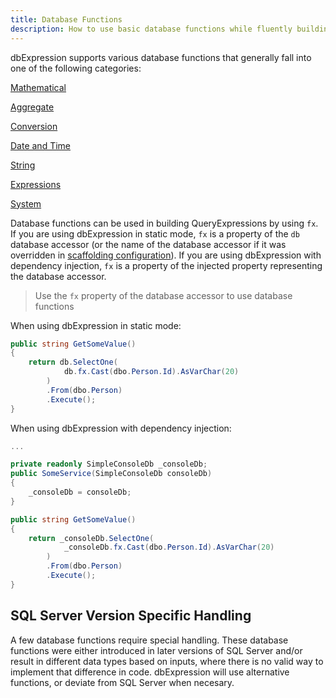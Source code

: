 ```yaml
---
title: Database Functions
description: How to use basic database functions while fluently building query expressions.
---
```


dbExpression supports various database functions that generally fall into one of the following categories:

[Mathematical](/functions/mathematical)

[Aggregate](/functions/aggregate)

[Conversion](/functions/conversion)

[Date and Time](/functions/date-and-time)

[String](/functions/string)

[Expressions](/functions/expressions)

[System](/functions/system)

Database functions can be used in building QueryExpressions by using `fx`.  If you are using dbExpression in static mode, `fx` is a property of the `db` database accessor (or the name of the database accessor if it was overridden in [scaffolding configuration](/configuration/scaffolding)).  If you are using dbExpression with dependency injection, `fx` is a property of the injected property representing the database accessor.

> Use the `fx` property of the database accessor to use database functions

When using dbExpression in static mode:
```csharp
public string GetSomeValue()
{
    return db.SelectOne(
            db.fx.Cast(dbo.Person.Id).AsVarChar(20)
        )
        .From(dbo.Person)
        .Execute();
}
```

When using dbExpression with dependency injection:
```csharp
...

private readonly SimpleConsoleDb _consoleDb;
public SomeService(SimpleConsoleDb consoleDb)
{
    _consoleDb = consoleDb;
}

public string GetSomeValue()
{
    return _consoleDb.SelectOne(
            _consoleDb.fx.Cast(dbo.Person.Id).AsVarChar(20)
        )
        .From(dbo.Person)
        .Execute();
}

```

## SQL Server Version Specific Handling
A few database functions require special handling.  These database functions were either introduced in later versions of 
SQL Server and/or result in different data types based on inputs, where there is no valid way to implement that difference 
in code.  dbExpression will use alternative functions, or deviate from SQL Server when necesary.
